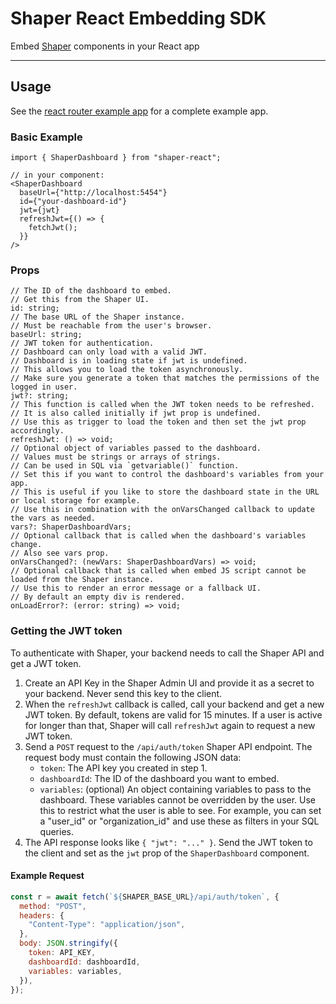 # Shaper React Embedding SDK

Embed [Shaper](https://taleshape.com) components in your React app

---

## Usage

See the [react router example app](https://github.com/taleshape-com/shaper-react-example) for a complete example app.


### Basic Example

```tsx
import { ShaperDashboard } from "shaper-react";

// in your component:
<ShaperDashboard
  baseUrl={"http://localhost:5454"}
  id={"your-dashboard-id"}
  jwt={jwt}
  refreshJwt={() => {
    fetchJwt();
  }}
/>
```


### Props

```tsx
// The ID of the dashboard to embed.
// Get this from the Shaper UI.
id: string;
// The base URL of the Shaper instance.
// Must be reachable from the user's browser.
baseUrl: string;
// JWT token for authentication.
// Dashboard can only load with a valid JWT.
// Dashboard is in loading state if jwt is undefined.
// This allows you to load the token asynchronously.
// Make sure you generate a token that matches the permissions of the logged in user.
jwt?: string;
// This function is called when the JWT token needs to be refreshed.
// It is also called initially if jwt prop is undefined.
// Use this as trigger to load the token and then set the jwt prop accordingly.
refreshJwt: () => void;
// Optional object of variables passed to the dashboard.
// Values must be strings or arrays of strings.
// Can be used in SQL via `getvariable()` function.
// Set this if you want to control the dashboard's variables from your app.
// This is useful if you like to store the dashboard state in the URL or local storage for example.
// Use this in combination with the onVarsChanged callback to update the vars as needed.
vars?: ShaperDashboardVars;
// Optional callback that is called when the dashboard's variables change.
// Also see vars prop.
onVarsChanged?: (newVars: ShaperDashboardVars) => void;
// Optional callback that is called when embed JS script cannot be loaded from the Shaper instance.
// Use this to render an error message or a fallback UI.
// By default an empty div is rendered.
onLoadError?: (error: string) => void;
```


### Getting the JWT token

To authenticate with Shaper, your backend needs to call the Shaper API and get a JWT token.

1. Create an API Key in the Shaper Admin UI and provide it as a secret to your backend. Never send this key to the client.
2. When the `refreshJwt` callback is called, call your backend and get a new JWT token. By default, tokens are valid for 15 minutes. If a user is active for longer than that, Shaper will call `refreshJwt` again to request a new JWT token.
3. Send a `POST` request to the `/api/auth/token` Shaper API endpoint. The request body must contain the following JSON data:
   - `token`: The API key you created in step 1.
   - `dashboardId`: The ID of the dashboard you want to embed.
   - `variables`: (optional) An object containing variables to pass to the dashboard. These variables cannot be overridden by the user. Use this to restrict what the user is able to see. For example, you can set a "user_id" or "organization_id" and use these as filters in your SQL queries.
4. The API response looks like `{ "jwt": "..." }`. Send the JWT token to the client and set as the `jwt` prop of the `ShaperDashboard` component.

#### Example Request

```js
const r = await fetch(`${SHAPER_BASE_URL}/api/auth/token`, {
  method: "POST",
  headers: {
    "Content-Type": "application/json",
  },
  body: JSON.stringify({
    token: API_KEY,
    dashboardId: dashboardId,
    variables: variables,
  }),
});
```
